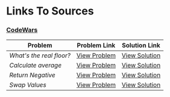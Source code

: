 # Links To Sources

### [CodeWars](https://codewars.com)


|        Problem                              |              Problem Link                                               |                     Solution Link                   |
|---------------------------------------------|-------------------------------------------------------------------------|-----------------------------------------------------|
| *What's the real floor?*                    | [View Problem](https://www.codewars.com/kata/574b3b1599d8f897470018f6)  | [View Solution](what's_the_real_floor.cpp)      
| *Calculate average*                         | [View Problem](https://www.codewars.com/kata/57a2013acf1fa5bfc4000921)  | [View Solution](calculate_average.cpp)      
| *Return Negative*                           | [View Problem](https://www.codewars.com/kata/55685cd7ad70877c23000102)  | [View Solution](return_negative.cpp)      
| *Swap Values*                               | [View Problem](https://www.codewars.com/kata/5388f0e00b24c5635e000fc6)  | [View Solution](swap_values.cpp)      
